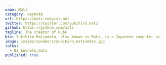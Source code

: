 ```yaml
---
name: Matz
category: keynote
url: https://matz.rubyist.net
twitter: https://twitter.com/yukihiro_matz
github: https://github.com/matz
tagline: The creator of Ruby
bio: Yukihiro Matsumoto, also known as Matz, is a Japanese computer scientist and software programmer best known as the chief designer of the Ruby programming language and its original reference implementation, Matz's Ruby Interpreter.
image: images/speakers/yukihiro_matsumoto.jpg
talks:
  - 03_keynote_matz
published: true
---
```

